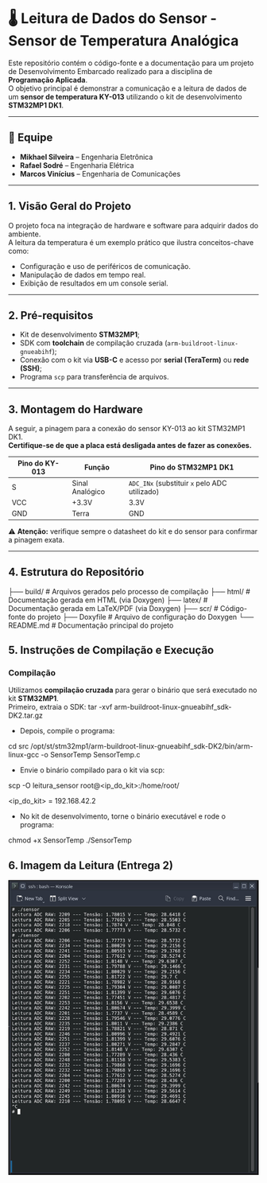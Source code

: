 # 🌡️ Leitura de Dados do Sensor - Sensor de Temperatura Analógica

Este repositório contém o código-fonte e a documentação para um projeto de Desenvolvimento Embarcado realizado para a disciplina de **Programação Aplicada**.  
O objetivo principal é demonstrar a comunicação e a leitura de dados de um **sensor de temperatura KY-013** utilizando o kit de desenvolvimento **STM32MP1 DK1**.

---

## 👥 Equipe
- **Mikhael Silveira** – Engenharia Eletrônica  
- **Rafael Sodré** – Engenharia Elétrica  
- **Marcos Vinícius** – Engenharia de Comunicações  

---

## 1. Visão Geral do Projeto
O projeto foca na integração de hardware e software para adquirir dados do ambiente.  
A leitura da temperatura é um exemplo prático que ilustra conceitos-chave como:
- Configuração e uso de periféricos de comunicação.  
- Manipulação de dados em tempo real.  
- Exibição de resultados em um console serial.  

---

## 2. Pré-requisitos

- Kit de desenvolvimento **STM32MP1**;  
- SDK com **toolchain** de compilação cruzada (`arm-buildroot-linux-gnueabihf`);  
- Conexão com o kit via **USB-C** e acesso por **serial (TeraTerm)** ou **rede (SSH)**;  
- Programa `scp` para transferência de arquivos.

---

## 3. Montagem do Hardware
A seguir, a pinagem para a conexão do sensor KY-013 ao kit STM32MP1 DK1.  
**Certifique-se de que a placa está desligada antes de fazer as conexões.**

| Pino do KY-013 | Função            | Pino do STM32MP1 DK1              |
|----------------|------------------|-----------------------------------|
| S              | Sinal Analógico  | `ADC_INx` (substituir `x` pelo ADC utilizado) |
| VCC            | +3.3V            | 3.3V                              |
| GND            | Terra            | GND                               |

⚠️ **Atenção:** verifique sempre o datasheet do kit e do sensor para confirmar a pinagem exata.

---

## 4. Estrutura do Repositório

├── build/ # Arquivos gerados pelo processo de compilação
├── html/ # Documentação gerada em HTML (via Doxygen)
├── latex/ # Documentação gerada em LaTeX/PDF (via Doxygen)
├── scr/ # Código-fonte do projeto
├── Doxyfile # Arquivo de configuração do Doxygen
└── README.md # Documentação principal do projeto

## 5. Instruções de Compilação e Execução

### Compilação
Utilizamos **compilação cruzada** para gerar o binário que será executado no kit **STM32MP1**.  
Primeiro, extraia o SDK: tar -xvf arm-buildroot-linux-gnueabihf_sdk-DK2.tar.gz

- Depois, compile o programa: 

cd src
/opt/st/stm32mp1/arm-buildroot-linux-gnueabihf_sdk-DK2/bin/arm-linux-gcc -o SensorTemp SensorTemp.c

- Envie o binário compilado para o kit via scp:

scp -O leitura_sensor root@<ip_do_kit>:/home/root/

<ip_do_kit> = 192.168.42.2

- No kit de desenvolvimento, torne o binário executável e rode o programa:

chmod +x SensorTemp
./SensorTemp



## 6. Imagem da Leitura (Entrega 2)

![Leitura da Temperatura](imagem_sensor.jpg)
